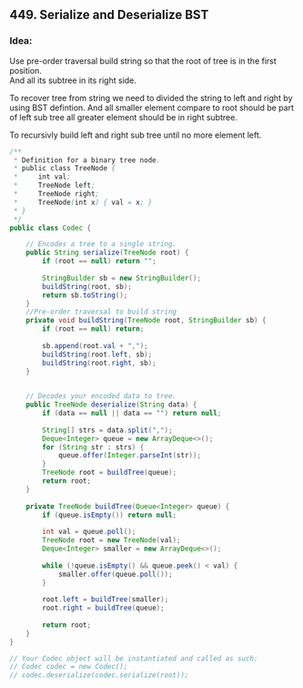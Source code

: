 ## 449. Serialize and Deserialize BST

### Idea:
Use pre-order traversal build string so that the root of tree is in the first position.  
And all its subtree in its right side.

To recover tree from string we need to divided the string to left and right by using BST defintion.
And all smaller element compare to root should be part of left sub tree all greater element should be in right subtree.
  
To recursivly build left and right sub tree until no more element left.

```java
/**
 * Definition for a binary tree node.
 * public class TreeNode {
 *     int val;
 *     TreeNode left;
 *     TreeNode right;
 *     TreeNode(int x) { val = x; }
 * }
 */
public class Codec {

    // Encodes a tree to a single string.
    public String serialize(TreeNode root) {
        if (root == null) return "";
        
        StringBuilder sb = new StringBuilder();
        buildString(root, sb);
        return sb.toString();
    }
    //Pre-order traversal to build string
    private void buildString(TreeNode root, StringBuilder sb) {
        if (root == null) return;
        
        sb.append(root.val + ",");
        buildString(root.left, sb);
        buildString(root.right, sb);
    }
    

    // Decodes your encoded data to tree.
    public TreeNode deserialize(String data) {
        if (data == null || data == "") return null;
        
        String[] strs = data.split(",");
        Deque<Integer> queue = new ArrayDeque<>();
        for (String str : strs) {
            queue.offer(Integer.parseInt(str));
        }
        TreeNode root = buildTree(queue);
        return root;
    }
    
    private TreeNode buildTree(Queue<Integer> queue) {
        if (queue.isEmpty()) return null;
        
        int val = queue.poll();
        TreeNode root = new TreeNode(val);
        Deque<Integer> smaller = new ArrayDeque<>();
        
        while (!queue.isEmpty() && queue.peek() < val) {
            smaller.offer(queue.poll());
        }
        
        root.left = buildTree(smaller);
        root.right = buildTree(queue);
        
        return root;
    }
}

// Your Codec object will be instantiated and called as such:
// Codec codec = new Codec();
// codec.deserialize(codec.serialize(root));

```
